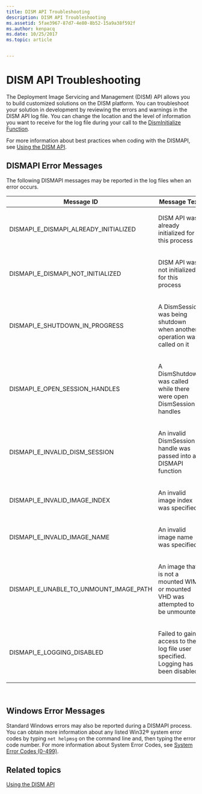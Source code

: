 ```yaml
---
title: DISM API Troubleshooting
description: DISM API Troubleshooting
ms.assetid: 5fae3967-87d7-4e80-8b52-15a9a38f592f
ms.author: kenpacq
ms.date: 10/25/2017
ms.topic: article


---
```


# DISM API Troubleshooting


The Deployment Image Servicing and Management (DISM) API allows you to build customized solutions on the DISM platform. You can troubleshoot your solution in development by reviewing the errors and warnings in the DISM API log file. You can change the location and the level of information you want to receive for the log file during your call to the [DismInitialize Function](disminitialize-function.md).

For more information about best practices when coding with the DISMAPI, see [Using the DISM API](using-the-dism-api.md).

## <span id="DISMAPI_Error_Messages"></span><span id="dismapi_error_messages"></span><span id="DISMAPI_ERROR_MESSAGES"></span>DISMAPI Error Messages


The following DISMAPI messages may be reported in the log files when an error occurs.

<table>
<colgroup>
<col width="50%" />
<col width="50%" />
</colgroup>
<thead>
<tr class="header">
<th>Message ID</th>
<th>Message Text</th>
</tr>
</thead>
<tbody>
<tr class="odd">
<td><p>DISMAPI_E_DISMAPI_ALREADY_INITIALIZED</p></td>
<td><p>DISM API was already initialized for this process</p></td>
</tr>
<tr class="even">
<td><p>DISMAPI_E_DISMAPI_NOT_INITIALIZED</p></td>
<td><p>DISM API was not initialized for this process</p></td>
</tr>
<tr class="odd">
<td><p>DISMAPI_E_SHUTDOWN_IN_PROGRESS</p></td>
<td><p>A DismSession was being shutdown when another operation was called on it</p></td>
</tr>
<tr class="even">
<td><p>DISMAPI_E_OPEN_SESSION_HANDLES</p></td>
<td><p>A DismShutdown was called while there were open DismSession handles</p></td>
</tr>
<tr class="odd">
<td><p>DISMAPI_E_INVALID_DISM_SESSION</p></td>
<td><p>An invalid DismSession handle was passed into a DISMAPI function</p></td>
</tr>
<tr class="even">
<td><p>DISMAPI_E_INVALID_IMAGE_INDEX</p></td>
<td><p>An invalid image index was specified</p></td>
</tr>
<tr class="odd">
<td><p>DISMAPI_E_INVALID_IMAGE_NAME</p></td>
<td><p>An invalid image name was specified</p></td>
</tr>
<tr class="even">
<td><p>DISMAPI_E_UNABLE_TO_UNMOUNT_IMAGE_PATH</p></td>
<td><p>An image that is not a mounted WIM or mounted VHD was attempted to be unmounted</p></td>
</tr>
<tr class="odd">
<td><p>DISMAPI_E_LOGGING_DISABLED</p></td>
<td><p>Failed to gain access to the log file user specified. Logging has been disabled</p></td>
</tr>
</tbody>
</table>

 

## <span id="Windows_Error_Messages"></span><span id="windows_error_messages"></span><span id="WINDOWS_ERROR_MESSAGES"></span>Windows Error Messages


Standard Windows errors may also be reported during a DISMAPI process. You can obtain more information about any listed Win32® system error codes by typing `net helpmsg` on the command line and, then typing the error code number. For more information about System Error Codes, see [System Error Codes (0-499)](http://go.microsoft.com/fwlink/?LinkId=147060).

## <span id="related_topics"></span>Related topics


[Using the DISM API](using-the-dism-api.md)

 

 




